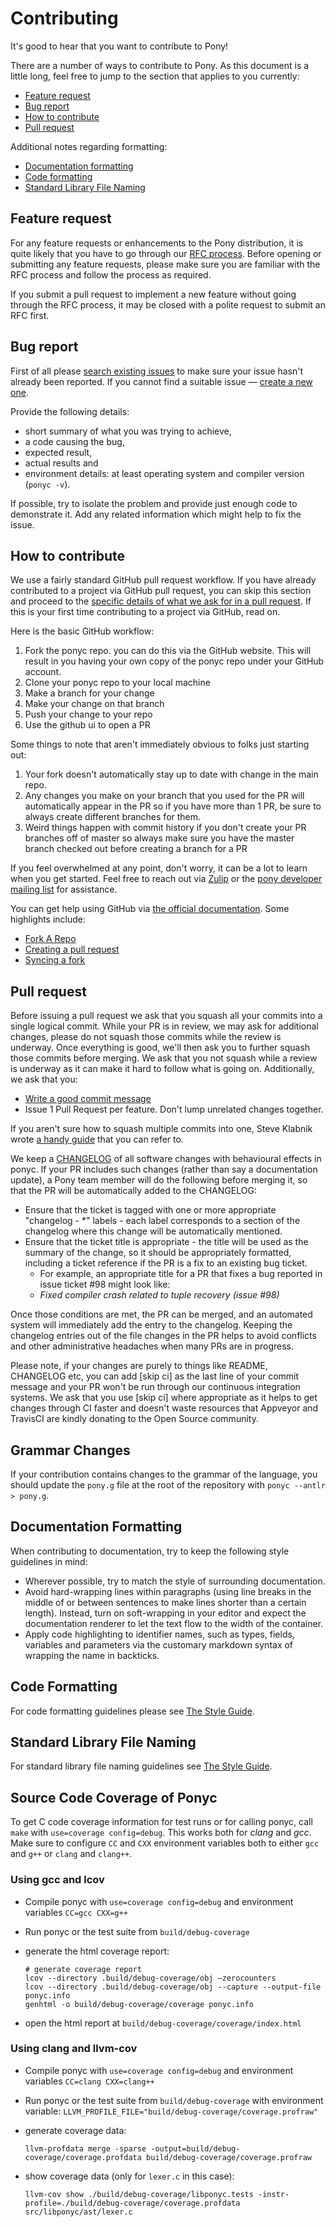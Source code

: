 Contributing
============

It's good to hear that you want to contribute to Pony!

There are a number of ways to contribute to Pony. As this document is a little long, feel free to jump to the section that applies to you currently:

* [Feature request](#feature-request)
* [Bug report](#bug-report)
* [How to contribute](#how-to-contribute)
* [Pull request](#pull-request)

Additional notes regarding formatting:

* [Documentation formatting](#documentation-formatting)
* [Code formatting](#code-formatting)
* [Standard Library File Naming](#standard-library-file-naming)

Feature request
---------------
For any feature requests or enhancements to the Pony distribution, it is quite likely that you have to go through our [RFC process](https://github.com/ponylang/rfcs). Before opening or submitting any feature requests, please make sure you are familiar with the RFC process and follow the process as required.

If you submit a pull request to implement a new feature without going through the RFC process, it may be closed with a polite request to submit an RFC first.

Bug report
----------
First of all please [search existing issues](https://github.com/ponylang/ponyc/issues) to make sure your issue hasn't already been reported. If you cannot find a suitable issue — [create a new one](https://github.com/ponylang/ponyc/issues/new).

Provide the following details:

  - short summary of what you was trying to achieve,
  - a code causing the bug,
  - expected result,
  - actual results and
  - environment details: at least operating system and compiler version (`ponyc -v`).

If possible, try to isolate the problem and provide just enough code to demonstrate it. Add any related information which might help to fix the issue.

How to contribute
-----------------
We use a fairly standard GitHub pull request workflow. If you have already contributed to a project via GitHub pull request, you can skip this section and proceed to the [specific details of what we ask for in a pull request](#pull-request). If this is your first time contributing to a project via GitHub, read on.

Here is the basic GitHub workflow:

1. Fork the ponyc repo. you can do this via the GitHub website. This will result in you having your own copy of the ponyc repo under your GitHub account. 
2. Clone your ponyc repo to your local machine
3. Make a branch for your change
4. Make your change on that branch
5. Push your change to your repo 
6. Use the github ui to open a PR

Some things to note that aren't immediately obvious to folks just starting out:

1. Your fork doesn't automatically stay up to date with change in the main repo.
2. Any changes you make on your branch that you used for the PR will automatically appear in the PR so if you have more than 1 PR, be sure to always create different branches for them.
3. Weird things happen with commit history if you don't create your PR branches off of master so always make sure you have the master branch checked out before creating a branch for a PR

If you feel overwhelmed at any point, don't worry, it can be a lot to learn when you get started. Feel free to reach out via [Zulip](https://ponylang.zulipchat.com) or the [pony developer mailing list](https://pony.groups.io/g/dev) for assistance.

You can get help using GitHub via [the official documentation](https://help.github.com/). Some highlights include:

- [Fork A Repo](https://help.github.com/articles/fork-a-repo/)
- [Creating a pull request](https://help.github.com/articles/creating-a-pull-request/)
- [Syncing a fork](https://help.github.com/articles/syncing-a-fork/)

Pull request
------------
Before issuing a pull request we ask that you squash all your commits into a single logical commit. While your PR is in review, we may ask for additional changes, please do not squash those commits while the review is underway. Once everything is good, we'll then ask you to further squash those commits before merging. We ask that you not squash while a review is underway as it can make it hard to follow what is going on. Additionally, we ask that you:

* [Write a good commit message](http://chris.beams.io/posts/git-commit/)
* Issue 1 Pull Request per feature. Don't lump unrelated changes together.

If you aren't sure how to squash multiple commits into one, Steve Klabnik wrote [a handy guide](http://blog.steveklabnik.com/posts/2012-11-08-how-to-squash-commits-in-a-github-pull-request) that you can refer to.

We keep a [CHANGELOG](CHANGELOG.md) of all software changes with behavioural effects in ponyc. If your PR includes such changes (rather than say a documentation update), a Pony team member will do the following before merging it, so that the PR will be automatically added to the CHANGELOG:

* Ensure that the ticket is tagged with one or more appropriate "changelog - *" labels - each label corresponds to a section of the changelog where this change will be automatically mentioned.
* Ensure that the ticket title is appropriate - the title will be used as the summary of the change, so it should be appropriately formatted, including a ticket reference if the PR is a fix to an existing bug ticket.
  * For example, an appropriate title for a PR that fixes a bug reported in issue ticket #98 might look like:
  * *Fixed compiler crash related to tuple recovery (issue #98)*

Once those conditions are met, the PR can be merged, and an automated system will immediately add the entry to the changelog. Keeping the changelog entries out of the file changes in the PR helps to avoid conflicts and other administrative headaches when many PRs are in progress.

Please note, if your changes are purely to things like README, CHANGELOG etc, you can add [skip ci] as the last line of your commit message and your PR won't be run through our continuous integration systems. We ask that you use [skip ci] where appropriate as it helps to get changes through CI faster and doesn't waste resources that Appveyor and TravisCI are kindly donating to the Open Source community.

Grammar Changes
---------------
If your contribution contains changes to the grammar of the language, you should update the `pony.g` file at the root of the repository with `ponyc --antlr > pony.g`.

Documentation Formatting
---------------
When contributing to documentation, try to keep the following style guidelines in mind:

* Wherever possible, try to match the style of surrounding documentation.
* Avoid hard-wrapping lines within paragraphs (using line breaks in the middle of or between sentences to make lines shorter than a certain length). Instead, turn on soft-wrapping in your editor and expect the documentation renderer to let the text flow to the width of the container.
* Apply code highlighting to identifier names, such as types, fields, variables and parameters via the customary markdown syntax of wrapping the name in backticks.  

Code Formatting
---------------
For code formatting guidelines please see [The Style Guide](https://github.com/ponylang/ponyc/blob/master/STYLE_GUIDE.md).

Standard Library File Naming
----------------
For standard library file naming guidelines see [The Style Guide](https://github.com/ponylang/ponyc/blob/master/STYLE_GUIDE.md#naming).

Source Code Coverage of Ponyc
----------------

To get C code coverage information for test runs or for calling ponyc, call `make` with `use=coverage config=debug`. This works both for *clang* and *gcc*. Make sure to configure `CC` and `CXX` environment variables both to either `gcc` and `g++` or `clang` and `clang++`.

### Using gcc and lcov

* Compile ponyc with `use=coverage config=debug` and environment variables `CC=gcc CXX=g++`
* Run ponyc or the test suite from `build/debug-coverage`
* generate the html coverage report:

  ```
  # generate coverage report
  lcov --directory .build/debug-coverage/obj –zerocounters
  lcov --directory .build/debug-coverage/obj --capture --output-file ponyc.info
  genhtml -o build/debug-coverage/coverage ponyc.info
  ```
* open the html report at `build/debug-coverage/coverage/index.html`

### Using clang and llvm-cov

* Compile ponyc with `use=coverage config=debug` and environment variables `CC=clang CXX=clang++`
* Run ponyc or the test suite from `build/debug-coverage` with environment variable: `LLVM_PROFILE_FILE="build/debug-coverage/coverage.profraw"`
* generate coverage data:

  ```
  llvm-profdata merge -sparse -output=build/debug-coverage/coverage.profdata build/debug-coverage/coverage.profraw
  ```

* show coverage data (only for `lexer.c` in this case):

  ```
  llvm-cov show ./build/debug-coverage/libponyc.tests -instr-profile=./build/debug-coverage/coverage.profdata src/libponyc/ast/lexer.c 
  ```

